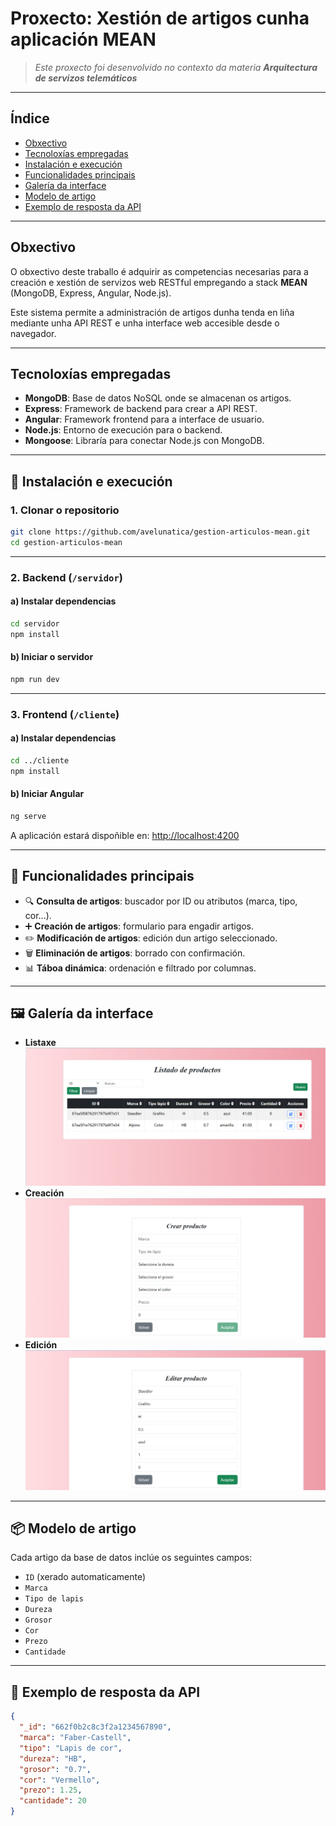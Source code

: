 # Proxecto: Xestión de artigos cunha aplicación MEAN

> *Este proxecto foi desenvolvido no contexto da materia **Arquitectura de servizos telemáticos***

---

## Índice

- [Obxectivo](#-obxectivo)
- [Tecnoloxías empregadas](#-tecnoloxías-empregadas)
- [Instalación e execución](#-instalación-e-execución)
- [Funcionalidades principais](#-funcionalidades-principais)
- [Galería da interface](#-galeria-da-interface)
- [Modelo de artigo](#-modelo-de-artigo)
- [Exemplo de resposta da API](#-exemplo-de-resposta-da-api)

---

## Obxectivo

O obxectivo deste traballo é adquirir as competencias necesarias para a creación e xestión de servizos web RESTful empregando a stack **MEAN** (MongoDB, Express, Angular, Node.js).

Este sistema permite a administración de artigos dunha tenda en liña mediante unha API REST e unha interface web accesible desde o navegador.

---

## Tecnoloxías empregadas

- **MongoDB**: Base de datos NoSQL onde se almacenan os artigos.
- **Express**: Framework de backend para crear a API REST.
- **Angular**: Framework frontend para a interface de usuario.
- **Node.js**: Entorno de execución para o backend.
- **Mongoose**: Libraría para conectar Node.js con MongoDB.

---


## 🚀 Instalación e execución

### 1. Clonar o repositorio

```bash
git clone https://github.com/avelunatica/gestion-articulos-mean.git
cd gestion-articulos-mean
```

---

### 2. Backend (`/servidor`)

#### a) Instalar dependencias

```bash
cd servidor
npm install
```

#### b) Iniciar o servidor

```bash
npm run dev
```
---

### 3. Frontend (`/cliente`)

#### a) Instalar dependencias

```bash
cd ../cliente
npm install
```

#### b) Iniciar Angular

```bash
ng serve
```

A aplicación estará dispoñible en: [http://localhost:4200](http://localhost:4200)

---

## 🤩 Funcionalidades principais

- 🔍 **Consulta de artigos**: buscador por ID ou atributos (marca, tipo, cor...).
- ➕ **Creación de artigos**: formulario para engadir artigos.
- ✏️ **Modificación de artigos**: edición dun artigo seleccionado.
- 🗑️ **Eliminación de artigos**: borrado con confirmación.
- 📊 **Táboa dinámica**: ordenación e filtrado por columnas.

---
## 🖼️ Galería da interface

- **Listaxe**
![](Readme/Listado.png)
- **Creación**
![](Readme/crear_producto.png) 
- **Edición**
![](Readme/editar_producto.png) 

---

## 📦 Modelo de artigo

Cada artigo da base de datos inclúe os seguintes campos:

- `ID` (xerado automaticamente)
- `Marca`
- `Tipo de lapis`
- `Dureza`
- `Grosor`
- `Cor`
- `Prezo`
- `Cantidade`

---

## 🧪 Exemplo de resposta da API

```json
{
  "_id": "662f0b2c8c3f2a1234567890",
  "marca": "Faber-Castell",
  "tipo": "Lapis de cor",
  "dureza": "HB",
  "grosor": "0.7",
  "cor": "Vermello",
  "prezo": 1.25,
  "cantidade": 20
}
```

